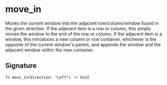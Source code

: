 # move_in

Moves the current window into the adjacent row/column/window found in the given
direction. If the adjecent item is a row or column, this simply moves the window
to the end of the row or column. If the adjacent item is a window, this introduces
a new column or row container, whichever is the opposite of the current window's
parent, and appends the window and the adjacent window within the new container.
## Signature

```nogscript
fn move_in(direction: "Left") -> Void
```

